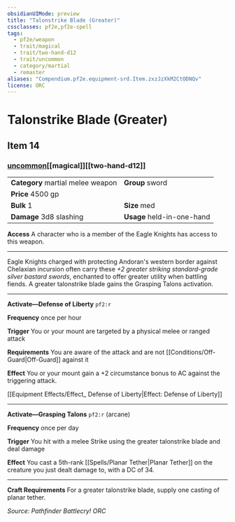 ```yaml
---
obsidianUIMode: preview
title: "Talonstrike Blade (Greater)"
cssclasses: pf2e,pf2e-spell
tags:
  - pf2e/weapon
  - trait/magical
  - trait/two-hand-d12
  - trait/uncommon
  - category/martial
  - remaster
aliases: "Compendium.pf2e.equipment-srd.Item.zxzJzXkM2CtODNQv"
license: ORC
---
```

# Talonstrike Blade (Greater)
## Item 14
### [uncommon](uncommon "Uncommon Rarity Trait")[[magical]][[two-hand-d12]]

|  |  |
| -- | -- |
| **Category** martial melee weapon | **Group** sword |
| **Price** 4500 gp |  |
| **Bulk** 1 | **Size** med |
| **Damage** 3d8 slashing  | **Usage** held-in-one-hand |



**Access** A character who is a member of the Eagle Knights has access to this weapon.

* * *

Eagle Knights charged with protecting Andoran's western border against Chelaxian incursion often carry these _+2 greater striking standard-grade silver bastard swords_, enchanted to offer greater utility when battling fiends. A greater talonstrike blade gains the Grasping Talons activation.

* * *

**Activate—Defense of Liberty** `pf2:r`

**Frequency** once per hour

**Trigger** You or your mount are targeted by a physical melee or ranged attack

**Requirements** You are aware of the attack and are not [[Conditions/Off-Guard|Off-Guard]] against it

**Effect** You or your mount gain a +2 circumstance bonus to AC against the triggering attack.

[[Equipment Effects/Effect_ Defense of Liberty|Effect: Defense of Liberty]]

* * *

**Activate—Grasping Talons** `pf2:r` (arcane)

**Frequency** once per day

**Trigger** You hit with a melee Strike using the greater talonstrike blade and deal damage

**Effect** You cast a 5th-rank [[Spells/Planar Tether|Planar Tether]] on the creature you just dealt damage to, with a DC of 34.

* * *

**Craft Requirements** For a greater talonstrike blade, supply one casting of planar tether.

*Source: Pathfinder Battlecry!*
*ORC*